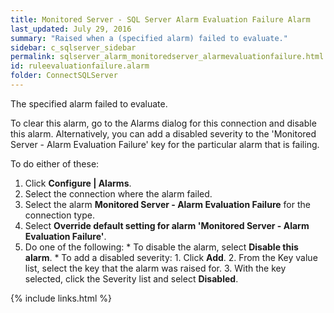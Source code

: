 ```yaml
---
title: ﻿Monitored Server - SQL Server Alarm Evaluation Failure Alarm
last_updated: July 29, 2016
summary: "Raised when a (specified alarm) failed to evaluate."
sidebar: c_sqlserver_sidebar
permalink: sqlserver_alarm_monitoredserver_alarmevaluationfailure.html
id: ruleevaluationfailure.alarm
folder: ConnectSQLServer
---
```




The specified alarm failed to evaluate.

To clear this alarm, go to the Alarms dialog for this connection and disable this alarm. Alternatively, you can add a disabled severity to the 'Monitored Server - Alarm Evaluation Failure' key for the particular alarm that is failing.

To do either of these:


1. Click **Configure \| Alarms**.
2. Select the connection where the alarm failed.
3. Select the alarm **Monitored Server - Alarm Evaluation Failure** for the connection type.
4. Select **Override default setting for alarm 'Monitored Server - Alarm Evaluation Failure'**.
5. Do one of the following:
        * To disable the alarm, select **Disable this alarm**.
        * To add a disabled severity:
            1. Click **Add**.
            2. From the Key value list, select the key that the alarm was raised for.
            3. With the key selected, click the Severity list and select **Disabled**.

{% include links.html %}
